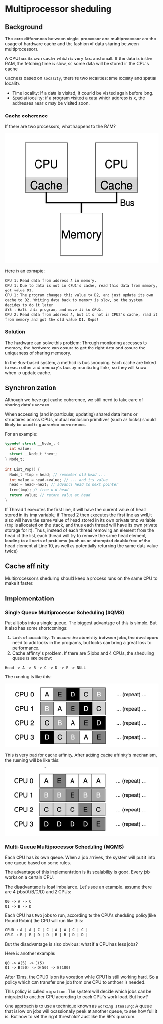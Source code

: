 # Multiprocessor sheduling

## Background
The core differences between single-processor and multiprocessor are the usage of hardware cache and the fashion of data sharing between multiprocessors.

A CPU has its own cache which is very fast and small. If the data is in the RAM, the fetching time is slow, so some data will be stored in the CPU's cache.

Cache is based on `locality`, there're two localities: time locality and spatial locality.
* Time locality: If a data is visited, it counld be visited again before long.
* Spacial locality: If a program visited a data which address is x, the addresses near x may be visited soon.

### Cache coherence

If there are two processors, what happens to the RAM?

![multi-processors.jpg](./multi-processors.jpg)

Here is an exmaple:

```
CPU 1: Read data from address A in memory.
CPU 1: Due to data is not in CPU1's cache, read this data from memory, got value D1.
CPU 1: The program changes this value to D2, and just update its own cache to D2. Writing data back to memory is slow, so the system decides to do it later.
SYS : Halt this program, and move it to CPU2.
CPU 2: Read data from address A, but it's not in CPU2's cache, read it from memory and got the old value D1. Oops!
```

### Solution

The hardware can solve this problem: Through monitoring accesses to memory, the hardware can assure to get the right data and assure the uniqueness of sharing memeory.

In the Bus-based system, a method is bus snooping. Each cache are linked to each other and memory's bus by monitoring links, so they will know when to update cache.

## Synchronization

Although we have got cache coherence, we still need to take care of sharing data's access.

When accessing (and in particular, updating) shared data items or structures across CPUs, mutual exclusion primitives (such as locks) should likely be used to guarantee correctness.

For an example:

```c
typedef struct __Node_t {
  int value;
  struct __Node_t *next;
} Node_t;

int List_Pop() {
  Node_t *tmp = head; // remember old head ...
  int value = head->value; // ... and its value
  head = head->next; // advance head to next pointer
  free(tmp); // free old head
  return value; // return value at head
}
```

If Thread 1 executes the first line, it will have the current value of head stored in its tmp variable; if Thread 2 then executes the first line as well,it also will have the same value of head stored in its own private tmp variable (`tmp` is allocated on the stack, and thus each thread will have its own private storage for it). Thus, instead of each thread removing
an element from the head of the list, each thread will try to remove the same head element, leading to all sorts of problems (such as an attempted double free of the head element at Line 10, as well as potentially returning the same data value twice).


## Cache affinity

Multiprocessor's sheduling should keep a process runs on the same CPU to make it faster.


## Implementation

### Single Queue Multiprocessor Scheduling (SQMS)

Put all jobs into a single queue. The biggest advantage of this is simple. But it also has some shortcomings:
1. Lack of scalability. To assure the atomicity between jobs, the developers need to add locks in the programs, but locks can bring a great loss to performance.
2. Cache affinity's problem. If there are 5 jobs and 4 CPUs, the sheduling queue is like below:

```
Head -> A -> B -> C -> D -> E -> NULL
```
The running is like this:

![sqms-queue.jpg](./sqms-queue.jpg)

This is very bad for cache affinity. After adding cache affinity's mechanism, the running will be like this:

![sqms-queue.jpg](./sqms-queue2.jpg)


### Multi-Queue Multiprocessor Scheduling (MQMS)

Each CPU has its own queue. When a job arrives, the system will put it into one queue based on some rules.

The advantage of this implementation is its scalability is good. Every job works on a certain CPU. 

The disadvantage is load imbalance. Let's see an example, assume there are 4 jobs(A/B/C/D) and 2 CPUs:

```
Q0 -> A -> C
Q1 -> B -> D
```

Each CPU has two jobs to run, according to the CPU's sheduling policy(like Round Robin) the CPU will run like this:

```
CPU0 : A | A | C | C | A | A | C | C |
CPU1 : B | B | D | D | B | B | D | D |
```

But the disadvantage is also obvious: what if a CPU has less jobs?

Here is another example:
```
Q0 -> A(5) -> C(5)
Q1 -> B(50) -> D(50) -> E(100)
```
After 10ms, the CPU0 is on its vocation while CPU1 is still working hard. So a policy which can transfer one job from one CPU to anthoer is needed.

This policy is called `migration`. The system will decide which jobs can be migrated to another CPU accroding to each CPU's work load. But how?

One approach is to use a technique known as `working stealing`: A queue that is low on jobs will ocassionally peek at another queue, to see how full it is. But how to set the right threshold? Just like the RR's quantum.


